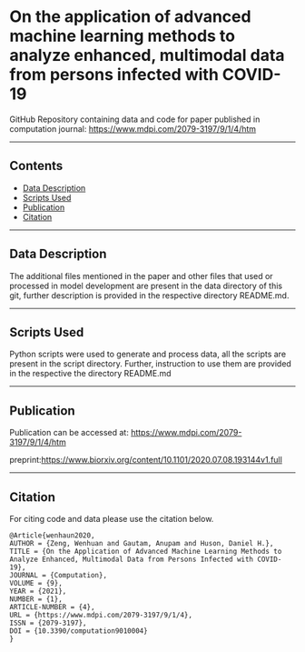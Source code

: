 # On the application of advanced machine learning methods to analyze enhanced, multimodal data from persons infected with COVID-19

GitHub Repository containing data and code for paper published in computation journal: https://www.mdpi.com/2079-3197/9/1/4/htm


----
## Contents ##

* [Data Description](#Data-Description)
* [Scripts Used](#Scripts-Used)
* [Publication](#Publication)
* [Citation](#Citation)

----
## Data Description ##

The additional files mentioned in the paper and other files that used or processed in model development are present in the data directory of this git, further description is provided in the respective directory README.md.
 
----
## Scripts Used ##

Python scripts were used to generate and process data, all the scripts are present in the script directory. Further, instruction to use them are provided in the respective the directory README.md

----
## Publication ##

Publication can be accessed at: https://www.mdpi.com/2079-3197/9/1/4/htm

preprint:https://www.biorxiv.org/content/10.1101/2020.07.08.193144v1.full

----
## Citation ##

For citing code and data please use the citation below.

```{bibtex}
@Article{wenhaun2020,
AUTHOR = {Zeng, Wenhuan and Gautam, Anupam and Huson, Daniel H.},
TITLE = {On the Application of Advanced Machine Learning Methods to Analyze Enhanced, Multimodal Data from Persons Infected with COVID-19},
JOURNAL = {Computation},
VOLUME = {9},
YEAR = {2021},
NUMBER = {1},
ARTICLE-NUMBER = {4},
URL = {https://www.mdpi.com/2079-3197/9/1/4},
ISSN = {2079-3197},
DOI = {10.3390/computation9010004}
}
```
